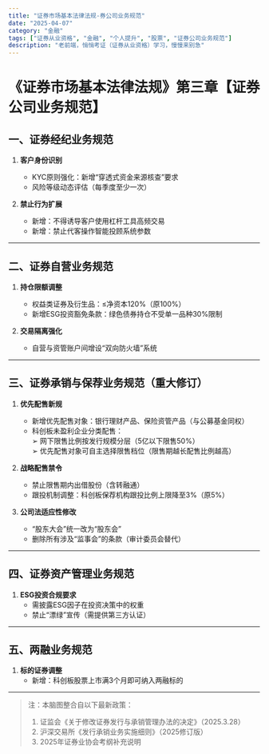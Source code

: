 ```yaml
---
title: "证券市场基本法律法规-券公司业务规范"
date: "2025-04-07"
category: "金融"
tags: ["证券从业资格", "金融", "个人提升", "股票", "证券公司业务规范"]
description: "老前端，悄悄考证（证券从业资格）学习，慢慢来别急"
---
```

# 《证券市场基本法律法规》第三章【证券公司业务规范】

## 一、证券经纪业务规范
1. ​**客户身份识别**  
   - KYC原则强化：新增“穿透式资金来源核查”要求
   - 风险等级动态评估（每季度至少一次）

2. ​**禁止行为扩展**  
   - 新增：不得诱导客户使用杠杆工具高频交易  
   - 新增：禁止代客操作智能投顾系统参数

---

## 二、证券自营业务规范
1. ​**持仓限额调整**  
   - 权益类证券及衍生品：≤净资本120%（原100%）
   - 新增ESG投资豁免条款：绿色债券持仓不受单一品种30%限制

2. ​**交易隔离强化**  
   - 自营与资管账户间增设“双向防火墙”系统

---

## 三、证券承销与保荐业务规范（重大修订）
1. ​**优先配售新规**  
   - 新增优先配售对象：银行理财产品、保险资管产品（与公募基金同权）  
   - 科创板未盈利企业分类配售：  
     ➢ 网下限售比例按发行规模分层（5亿以下限售50%）  
     ➢ 优先配售对象可自主选择限售档位（限售期越长配售比例越高）

2. ​**战略配售禁令**  
   - 禁止限售期内出借股份（含转融通）
   - 跟投机制调整：科创板保荐机构跟投比例上限降至3%（原5%）

3. ​**公司法适应性修改**  
   - “股东大会”统一改为“股东会”  
   - 删除所有涉及“监事会”的条款（审计委员会替代）

---

## 四、证券资产管理业务规范
1. ​**ESG投资合规要求**  
   - 需披露ESG因子在投资决策中的权重
   - 禁止“漂绿”宣传（需提供第三方认证）

---

## 五、两融业务规范
1. ​**标的证券调整**  
   - 新增：科创板股票上市满3个月即可纳入两融标的

---

> 注：本脑图整合自以下最新政策：  
> 1. 证监会《关于修改证券发行与承销管理办法的决定》（2025.3.28）
> 2. 沪深交易所《发行承销业务实施细则》（2025修订版）
> 3. 2025年证券业协会考纲补充说明
